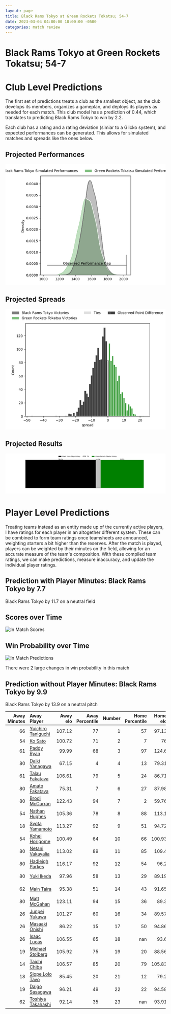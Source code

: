 ```yaml
---  
layout: page  
title: Black Rams Tokyo at Green Rockets Tokatsu; 54-7  
date: 2023-03-04 04:00:00 18:00:00 -0500  
categories: match review  
---
```

# Black Rams Tokyo at Green Rockets Tokatsu; 54-7

# Club Level Predictions


The first set of predictions treats a club as the smallest object, as the club develops its members, organizes a gameplan, and deploys its players as needed for each match. This club model has a prediction of 0.44, which translates to predicting Black Rams Tokyo to win by 2.2.

Each club has a rating and a rating deviation (simiar to a Glicko system), and expected performances can be generated. This allows for simulated matches and spreads like the ones below.
## Projected Performances


![Projected Performances](plots/performances_2023-03-04-GreenRocketsTokatsu-BlackRamsTokyo.png)
## Projected Spreads


![Projected Spreads](plots/spreads_2023-03-04-GreenRocketsTokatsu-BlackRamsTokyo.png)
## Projected Results


![Projected Results](plots/resultbar_2023-03-04-GreenRocketsTokatsu-BlackRamsTokyo.png)
# Player Level Predictions


Treating teams instead as an entity made up of the currently active players, I have ratings for each player in an altogether different system. These can be combined to form team ratings once teamsheets are announced, weighting starters a bit higher than the reserves. After the match is played, players can be weighted by their minutes on the field, allowing for an accurate measure of the team's composition. With these compiled team ratings, we can make predictions, measure inaccuracy, and update the individual player ratings.
## Prediction with Player Minutes: Black Rams Tokyo by 7.7


Black Rams Tokyo by 11.7 on a neutral field
## Scores over Time


![In Match Scores](plots/recap_scores_2023-03-04-GreenRocketsTokatsu-BlackRamsTokyo.png)
## Win Probability over Time


![In Match Predictions](plots/recap_prob_2023-03-04-GreenRocketsTokatsu-BlackRamsTokyo.png)

There were 2 large changes in win probability in this match
## Prediction without Player Minutes: Black Rams Tokyo by 9.9


Black Rams Tokyo by 13.9 on a neutral pitch



|   Away Minutes | Away Player                                                         |   Away elo |   Away Percentile |   Number |   Home Percentile |   Home elo | Home Player                                                   |   Home Minutes |
|---------------:|:--------------------------------------------------------------------|-----------:|------------------:|---------:|------------------:|-----------:|:--------------------------------------------------------------|---------------:|
|             66 | [Yuichiro Taniguchi](..//playerfiles//YuichiroTaniguchi_cleaned.md) |     107.12 |                77 |        1 |                57 |      97.13 | [Suguru Kubo](..//playerfiles//SuguruKubo_cleaned.md)         |             54 |
|             54 | [Ko Sato](..//playerfiles//KoSato_cleaned.md)                       |     100.72 |                71 |        2 |                 7 |      76    | [Yo Sato](..//playerfiles//YoSato_cleaned.md)                 |             51 |
|             61 | [Paddy Ryan](..//playerfiles//PaddyRyan_cleaned.md)                 |      99.99 |                68 |        3 |                97 |     124.6  | [Satoshi Ueda](..//playerfiles//SatoshiUeda_cleaned.md)       |             61 |
|             80 | [Daiki Yanagawa](..//playerfiles//DaikiYanagawa_cleaned.md)         |      67.15 |                 4 |        4 |                13 |      79.31 | [Daiki Yamagiwa](..//playerfiles//DaikiYamagiwa_cleaned.md)   |             80 |
|             61 | [Talau Fakatava](..//playerfiles//TalauFakatava_cleaned.md)         |     106.61 |                79 |        5 |                24 |      86.71 | [Luke Porter](..//playerfiles//LukePorter_cleaned.md)         |             80 |
|             80 | [Amato Fakatava](..//playerfiles//AmatoFakatava_cleaned.md)         |      75.31 |                 7 |        6 |                27 |      87.98 | [Wheetu Douglas](..//playerfiles//WheetuDouglas_cleaned.md)   |             51 |
|             80 | [Brodi McCurran](..//playerfiles//BrodiMcCurran_cleaned.md)         |     122.43 |                94 |        7 |                 2 |      59.76 | [Ryoi Kamei](..//playerfiles//RyoiKamei_cleaned.md)           |             51 |
|             54 | [Nathan Hughes](..//playerfiles//NathanHughes_cleaned.md)           |     105.36 |                78 |        8 |                88 |     113.1  | [Aseri Masivou](..//playerfiles//AseriMasivou_cleaned.md)     |             80 |
|             18 | [Syota Yamamoto](..//playerfiles//SyotaYamamoto_cleaned.md)         |     113.27 |                92 |        9 |                51 |      94.72 | [Nicholas Phipps](..//playerfiles//NicholasPhipps_cleaned.md) |             64 |
|             54 | [Kohei Horigome](..//playerfiles//KoheiHorigome_cleaned.md)         |     100.49 |                64 |       10 |                66 |     100.93 | [Taisetsu Kanai](..//playerfiles//TaisetsuKanai_cleaned.md)   |             54 |
|             80 | [Netani Vakayalia](..//playerfiles//NetaniVakayalia_cleaned.md)     |     113.02 |                89 |       11 |                85 |     109.4  | [Kenta Omata](..//playerfiles//KentaOmata_cleaned.md)         |             80 |
|             80 | [Hadleigh Parkes](..//playerfiles//HadleighParkes_cleaned.md)       |     116.17 |                92 |       12 |                54 |      96.2  | [Christian Laui](..//playerfiles//ChristianLaui_cleaned.md)   |             61 |
|             80 | [Yuki Ikeda](..//playerfiles//YukiIkeda_cleaned.md)                 |      97.96 |                58 |       13 |                29 |      89.19 | [Tim Bennetts](..//playerfiles//TimBennetts_cleaned.md)       |             80 |
|             62 | [Main Taira](..//playerfiles//MainTaira_cleaned.md)                 |      95.38 |                51 |       14 |                43 |      91.65 | [Lomano Lemeki](..//playerfiles//LomanoLemeki_cleaned.md)     |             80 |
|             80 | [Matt McGahan](..//playerfiles//MattMcGahan_cleaned.md)             |     123.11 |                94 |       15 |                36 |      89.3  | [Tom Marshall](..//playerfiles//TomMarshall_cleaned.md)       |             80 |
|             26 | [Junpei Yukawa](..//playerfiles//JunpeiYukawa_cleaned.md)           |     101.27 |                60 |       16 |                34 |      89.57 | [Ash Dixon](..//playerfiles//AshDixon_cleaned.md)             |             29 |
|             26 | [Masaaki Onishi](..//playerfiles//MasaakiOnishi_cleaned.md)         |      86.22 |                15 |       17 |                50 |      94.86 | [Yoshida Hosoda](..//playerfiles//YoshidaHosoda_cleaned.md)   |             29 |
|             26 | [Isaac Lucas](..//playerfiles//IsaacLucas_cleaned.md)               |     106.55 |                65 |       18 |               nan |      93.6  | [Ren Osawa](..//playerfiles//RenOsawa_cleaned.md)             |             29 |
|             19 | [Michael Stolberg](..//playerfiles//MichaelStolberg_cleaned.md)     |     105.92 |                75 |       19 |                20 |      88.56 | [Sunao Takizawa](..//playerfiles//SunaoTakizawa_cleaned.md)   |             26 |
|             14 | [Taichi Chiba](..//playerfiles//TaichiChiba_cleaned.md)             |     106.57 |                85 |       20 |                79 |     105.83 | [Yuma Sugimoto](..//playerfiles//YumaSugimoto_cleaned.md)     |             26 |
|             18 | [Siope Lolo Tavo](..//playerfiles//SiopeLoloTavo_cleaned.md)        |      85.45 |                20 |       21 |                12 |      79.2  | [Koichi Matsura](..//playerfiles//KoichiMatsura_cleaned.md)   |             19 |
|             19 | [Daigo Sasagawa](..//playerfiles//DaigoSasagawa_cleaned.md)         |      96.21 |                49 |       22 |                22 |      94.58 | [Taku Toma](..//playerfiles//TakuToma_cleaned.md)             |             19 |
|             62 | [Toshiya Takahashi](..//playerfiles//ToshiyaTakahashi_cleaned.md)   |      92.14 |                35 |       23 |               nan |      93.91 | [Fumiaki Tanaka](..//playerfiles//FumiakiTanaka_cleaned.md)   |             16 |

